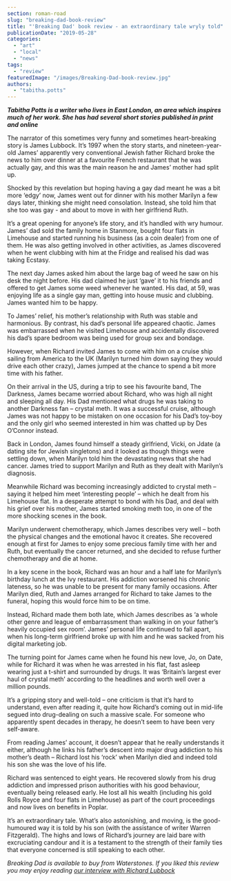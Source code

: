 ```yaml
---
section: roman-road
slug: "breaking-dad-book-review"
title: "'Breaking Dad' book review - an extraordinary tale wryly told"
publicationDate: "2019-05-28"
categories: 
  - "art"
  - "local"
  - "news"
tags: 
  - "review"
featuredImage: "/images/Breaking-Dad-book-review.jpg"
authors: 
  - "tabitha.potts"
---
```


**_Tabitha Potts is a writer who lives in East London, an area which inspires much of her work. She has had several short stories published in print and online_**

The narrator of this sometimes very funny and sometimes heart-breaking story is James Lubbock. It’s 1997 when the story starts, and nineteen-year-old James’ apparently very conventional Jewish father Richard broke the news to him over dinner at a favourite French restaurant that he was actually gay, and this was the main reason he and James’ mother had split up.  

Shocked by this revelation but hoping having a gay dad meant he was a bit more ‘edgy’ now, James went out for dinner with his mother Marilyn a few days later, thinking she might need consolation. Instead, she told him that she too was gay - and about to move in with her girlfriend Ruth.

It’s a great opening for anyone’s life story, and it’s handled with wry humour. James’ dad sold the family home in Stanmore, bought four flats in Limehouse and started running his business (as a coin dealer) from one of them. He was also getting involved in other activities, as James discovered when he went clubbing with him at the Fridge and realised his dad was taking Ecstasy.

The next day James asked him about the large bag of weed he saw on his desk the night before. His dad claimed he just ‘gave’ it to his friends and offered to get James some weed whenever he wanted. His dad, at 59, was enjoying life as a single gay man, getting into house music and clubbing. James wanted him to be happy.

To James’ relief, his mother’s relationship with Ruth was stable and harmonious. By contrast, his dad’s personal life appeared chaotic. James was embarrassed when he visited Limehouse and accidentally discovered his dad’s spare bedroom was being used for group sex and bondage.

However, when Richard invited James to come with him on a cruise ship sailing from America to the UK (Marilyn turned him down saying they would drive each other crazy), James jumped at the chance to spend a bit more time with his father.

On their arrival in the US, during a trip to see his favourite band, The Darkness, James became worried about Richard, who was high all night and sleeping all day. His Dad mentioned what drugs he was taking to another Darkness fan – crystal meth. It was a successful cruise, although James was not happy to be mistaken on one occasion for his Dad’s toy-boy and the only girl who seemed interested in him was chatted up by Des O’Connor instead.

Back in London, James found himself a steady girlfriend, Vicki, on Jdate (a dating site for Jewish singletons) and it looked as though things were settling down, when Marilyn told him the devastating news that she had cancer. James tried to support Marilyn and Ruth as they dealt with Marilyn’s diagnosis.

Meanwhile Richard was becoming increasingly addicted to crystal meth – saying it helped him meet ‘interesting people’ – which he dealt from his Limehouse flat. In a desperate attempt to bond with his Dad, and deal with his grief over his mother, James started smoking meth too, in one of the more shocking scenes in the book.

Marilyn underwent chemotherapy, which James describes very well – both the physical changes and the emotional havoc it creates. She recovered enough at first for James to enjoy some precious family time with her and Ruth, but eventually the cancer returned, and she decided to refuse further chemotherapy and die at home.

In a key scene in the book, Richard was an hour and a half late for Marilyn’s birthday lunch at the Ivy restaurant. His addiction worsened his chronic lateness, so he was unable to be present for many family occasions. After Marilyn died, Ruth and James arranged for Richard to take James to the funeral, hoping this would force him to be on time.

Instead, Richard made them both late, which James describes as ‘a whole other genre and league of embarrassment than walking in on your father’s heavily occupied sex room’. James’ personal life continued to fall apart, when his long-term girlfriend broke up with him and he was sacked from his digital marketing job.

The turning point for James came when he found his new love, Jo, on Date, while for Richard it was when he was arrested in his flat, fast asleep wearing just a t-shirt and surrounded by drugs. It was ‘Britain’s largest ever haul of crystal meth’ according to the headlines and worth well over a million pounds.

It’s a gripping story and well-told – one criticism is that it’s hard to understand, even after reading it, quite how Richard’s coming out in mid-life segued into drug-dealing on such a massive scale. For someone who apparently spent decades in therapy, he doesn’t seem to have been very self-aware.

From reading James’ account, it doesn’t appear that he really understands it either, although he links his father’s descent into major drug addiction to his mother’s death – Richard lost his ‘rock’ when Marilyn died and indeed told his son she was the love of his life.

Richard was sentenced to eight years. He recovered slowly from his drug addiction and impressed prison authorities with his good behaviour, eventually being released early. He lost all his wealth (including his gold Rolls Royce and four flats in Limehouse) as part of the court proceedings and now lives on benefits in Poplar.

It’s an extraordinary tale. What’s also astonishing, and moving, is the good-humoured way it is told by his son (with the assistance of writer Warren Fitzgerald). The highs and lows of Richard’s journey are laid bare with excruciating candour and it is a testament to the strength of their family ties that everyone concerned is still speaking to each other.

_Breaking Dad is available to buy from Waterstones. If you liked this review you may enjoy reading [our interview with Richard Lubbock](https://romanroadlondon.com/richard-lubbock-life-after-meth/)_
